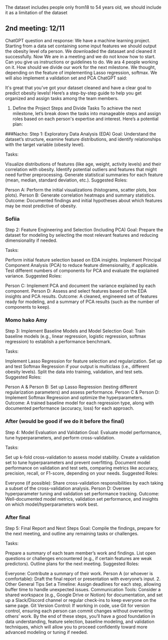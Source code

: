 The dataset includes people only from18 to 54 years old, we should include it as a limitation of the dataset

## 2nd meeting: 12/11

ChatGPT question and response:
We have a machine learning project. Starting from a data set containing some input features we should output the obesity level ofa person. We downloaded the datasaet and cleaned it successfully. Now We are in a meeting and we do not know how to start. Can you give us instructions or guidelines to do. We ara 4 people working on it. How should we divide our work for the next milestone. We thought, depending on the feature of implementing Lasso regression, softmax. We will also implement a validation set and PCA
ChatGPT said:

It's great that you've got your dataset cleaned and have a clear goal to predict obesity levels! Here’s a step-by-step guide to help you get organized and assign tasks among the team members.

1. Define the Project Steps and Divide Tasks
   To achieve the next milestone, let’s break down the tasks into manageable steps and assign roles based on each person's expertise and interest. Here’s a potential plan:

###Nacho:
Step 1: Exploratory Data Analysis (EDA)
Goal: Understand the dataset’s structure, examine feature distributions, and identify relationships with the target variable (obesity level).

Tasks:

Visualize distributions of features (like age, weight, activity levels) and their correlation with obesity.
Identify potential outliers and features that might need further preprocessing.
Generate statistical summaries for each feature (mean, median, standard deviation, etc.).
Suggested Roles:

Person A: Perform the initial visualizations (histograms, scatter plots, box plots).
Person B: Generate correlation heatmaps and summary statistics.
Outcome: Documented findings and initial hypotheses about which features may be most predictive of obesity.

### Sofiia

Step 2: Feature Engineering and Selection (Including PCA)
Goal: Prepare the dataset for modeling by selecting the most relevant features and reducing dimensionality if needed.

Tasks:

Perform initial feature selection based on EDA insights.
Implement Principal Component Analysis (PCA) to reduce feature dimensionality, if applicable.
Test different numbers of components for PCA and evaluate the explained variance.
Suggested Roles:

Person C: Implement PCA and document the variance explained by each component.
Person D: Assess and select features based on the EDA insights and PCA results.
Outcome: A cleaned, engineered set of features ready for modeling, and a summary of PCA results (such as the number of components to keep).

### Momo hako Amy

Step 3: Implement Baseline Models and Model Selection
Goal: Train baseline models (e.g., linear regression, logistic regression, softmax regression) to establish a performance benchmark.

Tasks:

Implement Lasso Regression for feature selection and regularization.
Set up and test Softmax Regression if your output is multiclass (i.e., different obesity levels).
Split the data into training, validation, and test sets.
Suggested Roles:

Person A & Person B: Set up Lasso Regression (testing different regularization parameters) and assess performance.
Person C & Person D: Implement Softmax Regression and optimize the hyperparameters.
Outcome: A trained baseline model for each regression type, along with documented performance (accuracy, loss) for each approach.

### After (would be good if we do it before the final)

Step 4: Model Evaluation and Validation
Goal: Evaluate model performance, tune hyperparameters, and perform cross-validation.

Tasks:

Set up k-fold cross-validation to assess model stability.
Create a validation set to tune hyperparameters and prevent overfitting.
Document model performance on validation and test sets, comparing metrics like accuracy, precision, recall, or F1-score, depending on your needs.
Suggested Roles:

Everyone (if possible): Share cross-validation responsibilities by each taking a subset of the cross-validation analysis.
Person D: Oversee hyperparameter tuning and validation set performance tracking.
Outcome: Well-documented model metrics, validation set performance, and insights on which model/hyperparameters work best.

### After final

Step 5: Final Report and Next Steps
Goal: Compile the findings, prepare for the next meeting, and outline any remaining tasks or challenges.

Tasks:

Prepare a summary of each team member’s work and findings.
List open questions or challenges encountered (e.g., if certain features are weak predictors).
Outline plans for the next meeting.
Suggested Roles:

Everyone: Contribute a summary of their work.
Person A (or whoever is comfortable): Draft the final report or presentation with everyone’s input. 2. Other General Tips
Set a Timeline: Assign deadlines for each step, allowing buffer time to handle unexpected issues.
Communication Tools: Consider a shared workspace (e.g., Google Drive or Notion) for documentation, and set up a Slack/Discord channel or regular check-ins to keep everyone on the same page.
Git Version Control: If working in code, use Git for version control, ensuring each person can commit changes without overwriting others’ work.
By the end of these steps, you’ll have a good foundation in data understanding, feature selection, baseline modeling, and validation techniques, which will allow you to proceed confidently toward more advanced modeling or tuning if needed.
